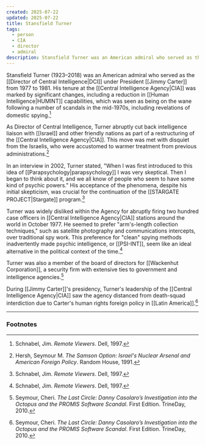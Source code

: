 ```yaml
---
created: 2025-07-22
updated: 2025-07-22
title: Stansfield Turner
tags:
  - person
  - CIA
  - director
  - admiral
description: Stansfield Turner was an American admiral who served as the Director of Central Intelligence (DCI) under President Jimmy Carter.
---
```

Stansfield Turner (1923–2018) was an American admiral who served as the [[Director of Central Intelligence|DCI]] under President [[Jimmy Carter]] from 1977 to 1981. His tenure at the [[Central Intelligence Agency|CIA]] was marked by significant changes, including a reduction in [[Human Intelligence|HUMINT]] capabilities, which was seen as being on the wane following a number of scandals in the mid-1970s, including revelations of domestic spying.[^1]

As Director of Central Intelligence, Turner abruptly cut back intelligence liaison with [[Israel]] and other friendly nations as part of a restructuring of the [[Central Intelligence Agency|CIA]]. This move was met with disquiet from the Israelis, who were accustomed to warmer treatment from previous administrations.[^3]

In an interview in 2002, Turner stated, "When I was first introduced to this idea of [[Parapsychology|parapsychology]] I was very skeptical. Then I began to think about it, and we all know of people who seem to have some kind of psychic powers." His acceptance of the phenomena, despite his initial skepticism, was crucial for the continuation of the [[STARGATE PROJECT|Stargate]] program.[^1]

Turner was widely disliked within the Agency for abruptly firing two hundred case officers in [[Central Intelligence Agency|CIA]] stations around the world in October 1977. He seemed to prefer "arm's-length collection techniques," such as satellite photography and communications intercepts, over traditional spy work. This preference for "clean" spying methods inadvertently made psychic intelligence, or [[PSI-INT]], seem like an ideal alternative in the political context of the time.[^1]

Turner was also a member of the board of directors for [[Wackenhut Corporation]], a security firm with extensive ties to government and intelligence agencies.[^2]

During [[Jimmy Carter]]'s presidency, Turner's leadership of the [[Central Intelligence Agency|CIA]] saw the agency distanced from death-squad interdiction due to Carter's human rights foreign policy in [[Latin America]].[^2]

---

### Footnotes

[^1]: Schnabel, Jim. *Remote Viewers*. Dell, 1997.
[^2]: Seymour, Cheri. *The Last Circle: Danny Casolaro’s Investigation into the Octopus and the PROMIS Software Scandal*. First Edition. TrineDay, 2010.
[^3]: Hersh, Seymour M. *The Samson Option: Israel's Nuclear Arsenal and American Foreign Policy*. Random House, 1991.